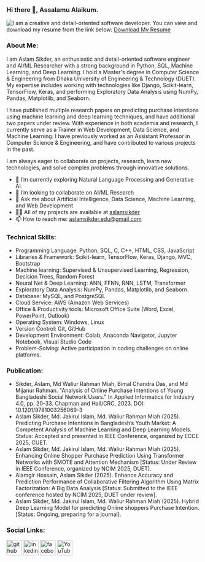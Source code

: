 ### Hi there 👋, Assalamu Alaikum.
![I am a creative and detail-oriented software developer.](https://media.licdn.com/dms/image/v2/D5616AQEMq7e9dXsYbA/profile-displaybackgroundimage-shrink_350_1400/B56ZT_jqmpGoAY-/0/1739454330205?e=1744848000&v=beta&t=sS-LceuTvOwCNPpkQIK5AUe_nzKCqRtjOyNqC22pbYc)
You can view and download my resume from the link below:
[Download My Resume](https://drive.google.com/file/d/1fJwH1o_yi7nab9wPmQtsCbNfusqEI47l/view)

### About Me:
I am Aslam Sikder, an enthusiastic and detail-oriented software engineer and AI/ML Researcher with a strong background in Python, SQL, Machine Learning, and Deep Learning. I hold a Master's degree in Computer Science & Engineering from Dhaka University of Engineering & Technology (DUET). My expertise includes working with technologies like Django, Scikit-learn, TensorFlow, Keras, and performing Exploratory Data Analysis using NumPy, Pandas, Matplotlib, and Seaborn.

I have published multiple research papers on predicting purchase intentions using machine learning and deep learning techniques, and have additional two papers under review. With experience in both academia and research, I currently serve as a Trainer in Web Development, Data Science, and Machine Learning. I have previously worked as an Assistant Professor in Computer Science & Engineering, and have contributed to various projects in the past.

I am always eager to collaborate on projects, research, learn new technologies, and solve complex problems through innovative solutions.

- 🌱 I’m currently exploring Natural Language Processing and Generative AI.
- 👯 I’m looking to collaborate on AI/ML Research  
- 💬 Ask me about Artificial Intelligence, Data Science, Machine Learning, and Web Development
- 👨‍💻 All of my projects are available at [aslamsikder](https://github.com/aslamsikder)
- 📫 How to reach me: aslamsikder.edu@gmail.com

### Technical Skills: 
- Programming Language: Python, SQL, C, C++, HTML, CSS, JavaScript
- Libraries & Framework: Scikit-learn, TensorFlow, Keras, Django, MVC, Bootstrap
- Machine learning: Supervised & Unsupervised Learning, Regression, Decision Trees, Random Forest
- Neural Net & Deep Learning: ANN, FFNN, RNN, LSTM, Transformer
- Exploratory Data Analysis: NumPy, Pandas, Matplotlib, and Seaborn.
- Database: MySQL, and PostgreSQL
- Cloud Service: AWS (Amazon Web Services)
- Office & Productivity tools: Microsoft Office Suite (Word, Excel, PowerPoint, Outlook)
- Operating System: Windows, Linux
- Version Control: Git, GitHub
- Development Environment: Colab, Anaconda Navigator, Jupyter Notebook, Visual Studio Code
- Problem-Solving: Active participation in coding challenges on online platforms.

### Publication:
- Sikder, Aslam, Md Waliur Rahman Miah, Bimal Chandra Das, and Md Mijanur Rahman. "Analysis of Online Purchase Intentions of Young Bangladeshi Social Network Users." In Applied Informatics for Industry 4.0, pp. 20-33. Chapman and Hall/CRC, 2023. DOI: 10.1201/9781003256069-3
- Aslam Sikder, Md. Jakirul Islam, Md. Waliur Rahman Miah (2025). Predicting Purchase Intentions in Bangladesh’s Youth Market: A Competent Analysis of Machine Learning and Deep Learning Models. Status: Accepted and presented in IEEE Conference, organized by ECCE 2025, CUET.
- Aslam Sikder, Md. Jakirul Islam, Md. Waliur Rahman Miah (2025). Enhancing Online Shopper Purchase Prediction Using Transformer Networks with SMOTE and Attention Mechanism [Status: Under Review in IEEE Conference, organized by NCIM 2025, DUET].
- Alamgir Hossain, Aslam Sikder (2025). Enhance Accuracy and Prediction Performance of Collaborative Filtering Algorithm Using Matrix Factorization: A Big Data Analysis [Status: Submitted to the IEEE conference hosted by NCIM 2025, DUET under review].
- Aslam Sikder, Md. Jakirul Islam, Md. Waliur Rahman Miah (2025). Hybrid Deep Learning Model for predicting Online shoppers Purchase Intention. [Status: Ongoing, preparing for a journal].


### Social Links:
[<img src='https://cdn.jsdelivr.net/npm/simple-icons@3.0.1/icons/github.svg' alt='github' height='40'>](https://github.com/aslamsikder)  [<img src='https://cdn.jsdelivr.net/npm/simple-icons@3.0.1/icons/linkedin.svg' alt='linkedin' height='40'>](https://www.linkedin.com/in/aslamsikder//)  [<img src='https://cdn.jsdelivr.net/npm/simple-icons@3.0.1/icons/facebook.svg' alt='facebook' height='40'>](https://www.facebook.com/aslamsikderduet)  [<img src='https://cdn.jsdelivr.net/npm/simple-icons@3.0.1/icons/youtube.svg' alt='YouTube' height='40'>](https://www.youtube.com/channel/UCOXfcVWrP2I1uoVqUkt6krQ)

